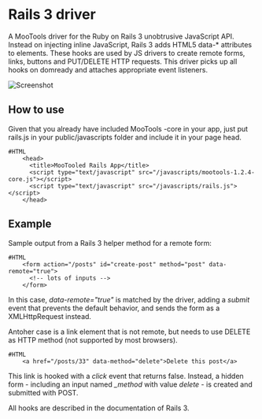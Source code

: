 Rails 3 driver
==============

A MooTools driver for the Ruby on Rails 3 unobtrusive JavaScript API.
Instead on injecting inline JavaScript, Rails 3 adds HTML5 data-* attributes to elements. These hooks are used by JS drivers to create remote forms, links, buttons and PUT/DELETE HTTP requests.
This driver picks up all hooks on domready and attaches appropriate event listeners.

![Screenshot](http://cannedapps.com/posterous/kevinvaldek/mootools-rails-driver.png)

How to use
----------

Given that you already have included MooTools -core in your app, just put rails.js in your public/javascripts folder and include it in your page head.

	#HTML
        <head> 
          <title>MooTooled Rails App</title> 
          <script type="text/javascript" src="/javascripts/mootools-1.2.4-core.js"></script> 
          <script type="text/javascript" src="/javascripts/rails.js"></script> 
        </head> 

Example
-------

Sample output from a Rails 3 helper method for a remote form:

	#HTML
        <form action="/posts" id="create-post" method="post" data-remote="true">
          <!-- lots of inputs -->
        </form>
        
In this case, *data-remote="true"* is matched by the driver, adding a *submit* event that prevents the default behavior, and sends the form as a XMLHttpRequest instead.

Antoher case is a link element that is not remote, but needs to use DELETE as HTTP method (not supported by most browsers).

	#HTML
        <a href="/posts/33" data-method="delete">Delete this post</a>
        
This link is hooked with a *click* event that returns false. Instead, a hidden form - including an input named *_method* with value *delete* - is created and submitted with POST.

All hooks are described in the documentation of Rails 3.
